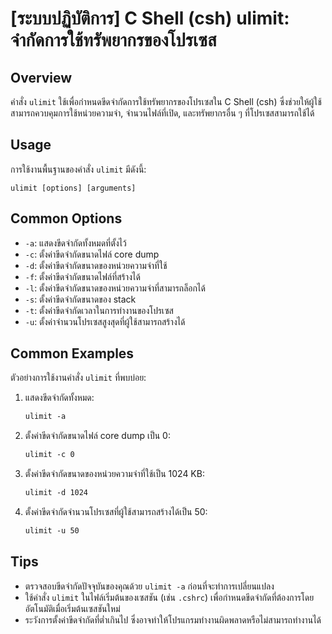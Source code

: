 # [ระบบปฏิบัติการ] C Shell (csh) ulimit: จำกัดการใช้ทรัพยากรของโปรเซส

## Overview
คำสั่ง `ulimit` ใช้เพื่อกำหนดขีดจำกัดการใช้ทรัพยากรของโปรเซสใน C Shell (csh) ซึ่งช่วยให้ผู้ใช้สามารถควบคุมการใช้หน่วยความจำ, จำนวนไฟล์ที่เปิด, และทรัพยากรอื่น ๆ ที่โปรเซสสามารถใช้ได้

## Usage
การใช้งานพื้นฐานของคำสั่ง `ulimit` มีดังนี้:

```
ulimit [options] [arguments]
```

## Common Options
- `-a`: แสดงขีดจำกัดทั้งหมดที่ตั้งไว้
- `-c`: ตั้งค่าขีดจำกัดขนาดไฟล์ core dump
- `-d`: ตั้งค่าขีดจำกัดขนาดของหน่วยความจำที่ใช้
- `-f`: ตั้งค่าขีดจำกัดขนาดไฟล์ที่สร้างได้
- `-l`: ตั้งค่าขีดจำกัดขนาดของหน่วยความจำที่สามารถล็อกได้
- `-s`: ตั้งค่าขีดจำกัดขนาดของ stack
- `-t`: ตั้งค่าขีดจำกัดเวลาในการทำงานของโปรเซส
- `-u`: ตั้งค่าจำนวนโปรเซสสูงสุดที่ผู้ใช้สามารถสร้างได้

## Common Examples
ตัวอย่างการใช้งานคำสั่ง `ulimit` ที่พบบ่อย:

1. แสดงขีดจำกัดทั้งหมด:
   ```csh
   ulimit -a
   ```

2. ตั้งค่าขีดจำกัดขนาดไฟล์ core dump เป็น 0:
   ```csh
   ulimit -c 0
   ```

3. ตั้งค่าขีดจำกัดขนาดของหน่วยความจำที่ใช้เป็น 1024 KB:
   ```csh
   ulimit -d 1024
   ```

4. ตั้งค่าขีดจำกัดจำนวนโปรเซสที่ผู้ใช้สามารถสร้างได้เป็น 50:
   ```csh
   ulimit -u 50
   ```

## Tips
- ตรวจสอบขีดจำกัดปัจจุบันของคุณด้วย `ulimit -a` ก่อนที่จะทำการเปลี่ยนแปลง
- ใช้คำสั่ง `ulimit` ในไฟล์เริ่มต้นของเซสชัน (เช่น `.cshrc`) เพื่อกำหนดขีดจำกัดที่ต้องการโดยอัตโนมัติเมื่อเริ่มต้นเซสชันใหม่
- ระวังการตั้งค่าขีดจำกัดที่ต่ำเกินไป ซึ่งอาจทำให้โปรแกรมทำงานผิดพลาดหรือไม่สามารถทำงานได้